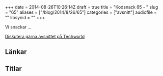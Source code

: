 +++
date = 2014-08-26T10:26:14Z
draft = true
title = "Kodsnack 65 - "
slug = "65"
aliases = ["/blog/2014/8/26/65"]
categories = ["avsnitt"]
audiofile = ""
libsynid = ""
+++

Vi snackar …

[Diskutera gärna avsnittet på Techworld](http://techworld.idg.se/2.2524/1.578398/)

## Länkar ##

## Titlar ##
